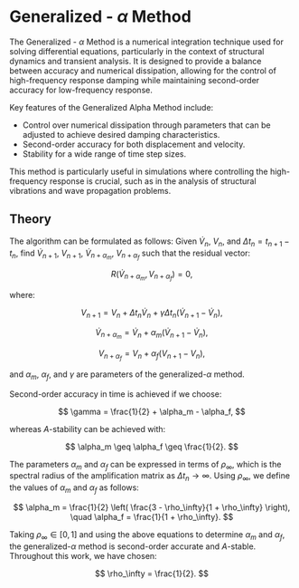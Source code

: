 # Generalized - $\alpha$ Method

The Generalized - $\alpha$ Method is a numerical integration technique used for solving differential equations, particularly in the context of structural dynamics and transient analysis. It is designed to provide a balance between accuracy and numerical dissipation, allowing for the control of high-frequency response damping while maintaining second-order accuracy for low-frequency response.

Key features of the Generalized Alpha Method include:
- Control over numerical dissipation through parameters that can be adjusted to achieve desired damping characteristics.
- Second-order accuracy for both displacement and velocity.
- Stability for a wide range of time step sizes.

This method is particularly useful in simulations where controlling the high-frequency response is crucial, such as in the analysis of structural vibrations and wave propagation problems.

## Theory

The algorithm can be formulated as follows: Given $\dot{V}_n$, $V_n$, and $\Delta t_n = t_{n+1} - t_n$, find $\dot{V}_{n+1}$, $V_{n+1}$, $\dot{V}_{n+\alpha_m}$, $V_{n+\alpha_f}$ such that the residual vector:

$$
R(\dot{V}_{n+\alpha_m}, V_{n+\alpha_f}) = 0,
$$

where:

$$
V_{n+1} = V_n + \Delta t_n \dot{V}_n + \gamma \Delta t_n (\dot{V}_{n+1} - \dot{V}_n),
$$

$$
\dot{V}_{n+\alpha_m} = \dot{V}_n + \alpha_m (\dot{V}_{n+1} - \dot{V}_n),
$$

$$
V_{n+\alpha_f} = V_n + \alpha_f (V_{n+1} - V_n),
$$

and $\alpha_m$, $\alpha_f$, and $\gamma$ are parameters of the generalized-$\alpha$ method.

Second-order accuracy in time is achieved if we choose:

$$
\gamma = \frac{1}{2} + \alpha_m - \alpha_f,
$$

whereas $A$-stability can be achieved with:

$$
\alpha_m \geq \alpha_f \geq \frac{1}{2}.
$$

The parameters $\alpha_m$ and $\alpha_f$ can be expressed in terms of $\rho_\infty$, which is the spectral radius of the amplification matrix as $\Delta t_n \to \infty$. Using $\rho_\infty$, we define the values of $\alpha_m$ and $\alpha_f$ as follows:

$$
\alpha_m = \frac{1}{2} \left( \frac{3 - \rho_\infty}{1 + \rho_\infty} \right), \quad \alpha_f = \frac{1}{1 + \rho_\infty}.
$$

Taking $\rho_\infty \in [0,1]$ and using the above equations to determine $\alpha_m$ and $\alpha_f$, the generalized-$\alpha$ method is second-order accurate and $A$-stable. Throughout this work, we have chosen:

$$
\rho_\infty = \frac{1}{2}.
$$